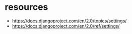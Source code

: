 

# resources

* https://docs.djangoproject.com/en/2.0/topics/settings/
* https://docs.djangoproject.com/en/2.0/ref/settings/
